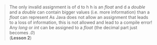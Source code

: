 > The only invalid assignment is of d to h
> h is an _float_ and d a _double_ and a _double_ can contain bigger values (i.e. more information) than a _float_ can represent
> As Java does not allow an assignment that leads to a loss of information, this is not allowed and lead to a compile error!  
> Any _long_ or _int_ can be assigned to a _float_ (the decimal part just becomes _.0_)  
> (**Lesson 2**)